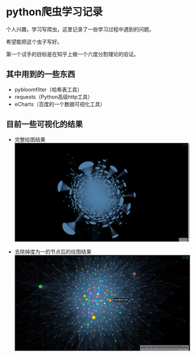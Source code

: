 # python爬虫学习记录 #

个人兴趣，学习写爬虫，这里记录了一些学习过程中遇到的问题。

希望能把这个虫子写好。

第一个试手的目标是在知乎上做一个六度分割理论的验证。

## 其中用到的一些东西 ##

- pybloomfilter（哈希表工具）
- requests（Python高级http工具）
- eCharts（百度的一个数据可视化工具）

## 目前一些可视化的结果 ##

- 完整绘图结果
![002](dataView/002.png)

- 去除掉度为一的节点后的绘图结果
![001](dataView/001.jpg)